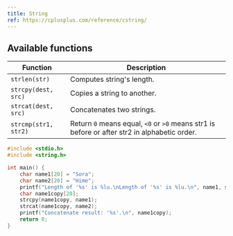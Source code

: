 ```yaml
---
title: String
ref: https://cplusplus.com/reference/cstring/
---
```


## Available functions

| Function | Description |
| --- | --- |
| `strlen(str)` | Computes string's length. |
| `strcpy(dest, src)` | Copies a string to another. |
| `strcat(dest, src)` | Concatenates two strings. |
| `strcmp(str1, str2)` | Return `0` means equal, `<0` or `>0` means str1 is before or after str2 in alphabetic order. |

```c
#include <stdio.h>
#include <string.h>

int main() {
    char name1[20] = "Sora";
    char name2[20] = "Hime";
    printf("Length of '%s' is %lu.\nLength of '%s' is %lu.\n", name1, strlen(name1), name2, strlen(name2));
    char name1copy[20];
    strcpy(name1copy, name1);
    strcat(name1copy, name2);
    printf("Concatenate result: '%s'.\n", name1copy);
    return 0;
}
```
